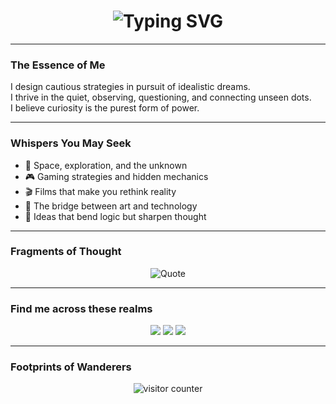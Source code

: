 <!-- "Why do we fall, Bruce? So we can learn to pick ourselves up." -->


<h1 align="center">
  <img src="https://readme-typing-svg.herokuapp.com?font=Fira+Code&weight=500&size=28&pause=1000&color=9D00FF&center=true&vCenter=true&width=600&lines=Yo,+I'm+KarmaGurus;Introverted+Visionary;Dreamer+%7C+Strategist+%7C+Explorer" alt="Typing SVG" />
</h1>

---

### The Essence of Me
I design cautious strategies in pursuit of idealistic dreams.  
I thrive in the quiet, observing, questioning, and connecting unseen dots.  
I believe curiosity is the purest form of power.  

---

### Whispers You May Seek
- 🚀 Space, exploration, and the unknown  
- 🎮 Gaming strategies and hidden mechanics  
- 🎬 Films that make you rethink reality  
- 🎨 The bridge between art and technology  
- 🧠 Ideas that bend logic but sharpen thought  

---

### Fragments of Thought
<p align="center">
  <img src="https://quotes-github-readme.vercel.app/api?type=horizontal&theme=radical" alt="Quote" />
</p>

---

### Find me across these realms
<p align="center">
  <a href="https://x.com/KarmaGurus"><img src="https://img.shields.io/badge/X-111111?style=for-the-badge&logo=x&logoColor=white" /></a>
  <a href="https://www.linkedin.com/in/kushwaha-shubham/"><img src="https://img.shields.io/badge/LinkedIn-0A66C2?style=for-the-badge&logo=linkedin&logoColor=white" /></a>
  <a href="https://discordapp.com/users/979015733696684112"><img src="https://img.shields.io/badge/Discord-23272A?style=for-the-badge&logo=discord&logoColor=white" /></a>
</p>

---

### Footprints of Wanderers
<p align="center">
  <img src="https://komarev.com/ghpvc/?username=KarmaGurus&color=9D00FF&style=flat-square&label=Visitors" alt="visitor counter"/>
</p>



